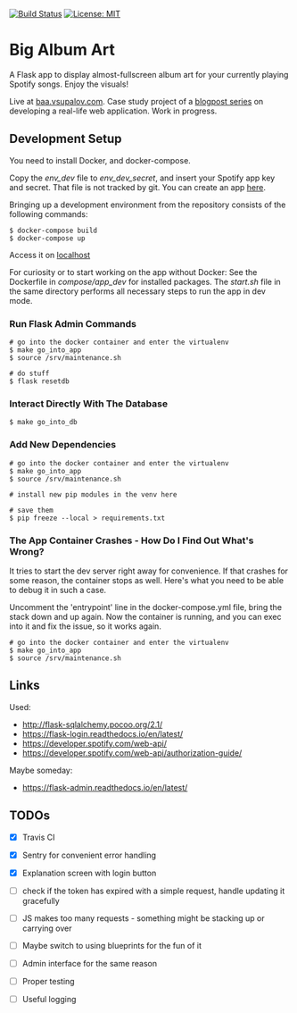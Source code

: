 [![Build Status](https://travis-ci.org/th4t/big-album-art.svg?branch=master)](https://travis-ci.org/th4t/big-album-art)
[![License: MIT](https://img.shields.io/badge/License-MIT-yellow.svg)](LICENCE)

# Big Album Art
A Flask app to display almost-fullscreen album art for your currently playing Spotify songs. Enjoy the visuals!

Live at [baa.vsupalov.com](http://baa.vsupalov.com).
Case study project of a [blogpost series](http://vsupalov.com/flask-app-big-album-art/) on developing a real-life web application.
Work in progress.

## Development Setup
You need to install Docker, and docker-compose.

Copy the *env_dev* file to *env_dev_secret*, and insert your
Spotify app key and secret.
That file is not tracked by git.
You can create an app [here](https://developer.spotify.com/my-applications/).

Bringing up a development environment
from the repository consists of the following commands:

```
$ docker-compose build
$ docker-compose up
```

Access it on [localhost](localhost:5000)

For curiosity or to start working on the app without Docker:
See the Dockerfile in *compose/app_dev* for installed
packages. The *start.sh* file in the same directory
performs all necessary steps to run the app in dev mode.

### Run Flask Admin Commands
```
# go into the docker container and enter the virtualenv
$ make go_into_app
$ source /srv/maintenance.sh

# do stuff
$ flask resetdb
```

### Interact Directly With The Database
```
$ make go_into_db
```

### Add New Dependencies
```
# go into the docker container and enter the virtualenv
$ make go_into_app
$ source /srv/maintenance.sh

# install new pip modules in the venv here

# save them
$ pip freeze --local > requirements.txt
```

### The App Container Crashes - How Do I Find Out What's Wrong?
It tries to start the dev server right away for convenience.
If that crashes for some reason, the container stops as well.
Here's what you need to be able to debug it in such a case.

Uncomment the 'entrypoint' line in the docker-compose.yml file,
bring the stack down and up again. Now the container is running,
and you can exec into it and fix the issue, so it works again.
```
# go into the docker container and enter the virtualenv
$ make go_into_app
$ source /srv/maintenance.sh
```

## Links

Used:
* http://flask-sqlalchemy.pocoo.org/2.1/
* https://flask-login.readthedocs.io/en/latest/
* https://developer.spotify.com/web-api/
* https://developer.spotify.com/web-api/authorization-guide/

Maybe someday:
* https://flask-admin.readthedocs.io/en/latest/

## TODOs

* [x] Travis CI
* [x] Sentry for convenient error handling
* [x] Explanation screen with login button

* [ ] check if the token has expired with a simple request, handle updating it gracefully
* [ ] JS makes too many requests - something might be stacking up or carrying over
* [ ] Maybe switch to using blueprints for the fun of it
* [ ] Admin interface for the same reason
* [ ] Proper testing
* [ ] Useful logging
